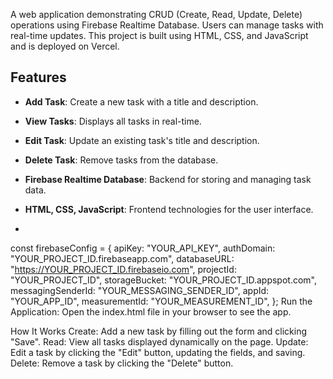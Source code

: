 A web application demonstrating CRUD (Create, Read, Update, Delete) operations using Firebase Realtime Database. Users can manage tasks with real-time updates. This project is built using HTML, CSS, and JavaScript and is deployed on Vercel.

## Features

- **Add Task**: Create a new task with a title and description.
- **View Tasks**: Displays all tasks in real-time.
- **Edit Task**: Update an existing task's title and description.
- **Delete Task**: Remove tasks from the database.


- **Firebase Realtime Database**: Backend for storing and managing task data.
- **HTML, CSS, JavaScript**: Frontend technologies for the user interface.
-

const firebaseConfig = {
  apiKey: "YOUR_API_KEY",
  authDomain: "YOUR_PROJECT_ID.firebaseapp.com",
  databaseURL: "https://YOUR_PROJECT_ID.firebaseio.com",
  projectId: "YOUR_PROJECT_ID",
  storageBucket: "YOUR_PROJECT_ID.appspot.com",
  messagingSenderId: "YOUR_MESSAGING_SENDER_ID",
  appId: "YOUR_APP_ID",
  measurementId: "YOUR_MEASUREMENT_ID",
};
Run the Application: Open the index.html file in your browser to see the app.

How It Works
Create: Add a new task by filling out the form and clicking "Save".
Read: View all tasks displayed dynamically on the page.
Update: Edit a task by clicking the "Edit" button, updating the fields, and saving.
Delete: Remove a task by clicking the "Delete" button.
